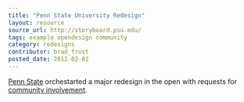 ```yaml
---
title: "Penn State University Redesign"
layout: resource
source_url: http://storyboard.psu.edu/
tags: example opendesign community
category: redesigns
contributor: brad_frost
posted_date: 2012-02-02
---
```

[Penn State](http://www.psu.edu/) orchestarted a major redesign in the open with requests for [community involvement](http://storyboard.psu.edu/2012/02/10/how-what-who/).
